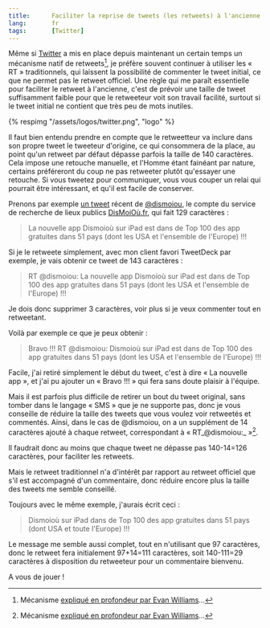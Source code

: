 ```yaml
---
title:      Faciliter la reprise de tweets (les retweets) à l'ancienne sur Twitter
lang:       fr
tags:       [Twitter]
---
```


Même si [Twitter](https://twitter.com/) a mis en place depuis maintenant un certain temps un mécanisme natif de retweets[^1], je préfère souvent continuer à utiliser les « RT » traditionnels, qui laissent la possibilité de commenter le tweet initial, ce que ne permet pas le retweet officiel. Une règle qui me paraît essentielle pour faciliter le retweet à l'ancienne, c'est de prévoir une taille de tweet suffisamment faible pour que le retweeteur voit son travail facilité, surtout si le tweet initial ne contient que très peu de mots inutiles.

[^1]: Mécanisme [expliqué en profondeur par Evan Williams](http://evhead.com/2009/11/why-retweet-works-way-it-does.html)…

{% respimg "/assets/logos/twitter.png", "logo" %}

Il faut bien entendu prendre en compte que le retweetteur va inclure dans son propre tweet le tweeteur d'origine, ce qui consommera de la place, au point qu'un retweet par défaut dépasse parfois la taille de 140 caractères. Cela impose une retouche manuelle, et l'Homme étant fainéant par nature, certains préféreront du coup ne pas retweeter plutôt qu'essayer une retouche. Si vous tweetez pour communiquer, vous vous couper un relai qui pourrait être intéressant, et qu'il est facile de conserver.

Prenons par exemple [un tweet](http://twitter.com/dismoiou/statuses/16131937506) récent de [@dismoiou](http://twitter.com/dismoiou), le compte du service de recherche de lieux publics [DisMoiOù.fr](http://dismoiou.fr/), qui fait 129 caractères :

> La nouvelle app Dismoioù sur iPad est dans de Top 100 des app gratuites dans 51 pays (dont les USA et l'ensemble de l'Europe) !!!

Si je le retweete simplement, avec mon client favori TweetDeck par exemple, je vais obtenir ce tweet de 143 caractères :

> RT @dismoiou: La nouvelle app Dismoioù sur iPad est dans de Top 100 des app gratuites dans 51 pays (dont les USA et l'ensemble de l'Europe) !!!

Je dois donc supprimer 3 caractères, voir plus si je veux commenter tout en retweetant.

Voilà par exemple ce que je peux obtenir :

> Bravo !!! RT @dismoiou: Dismoioù sur iPad est dans de Top 100 des app gratuites dans 51 pays (dont les USA et l'ensemble de l'Europe) !!!

Facile, j'ai retiré simplement le début du tweet, c'est à dire « La nouvelle app », et j'ai pu ajouter un « Bravo !!! » qui fera sans doute plaisir à l'équipe.

Mais il est parfois plus difficile de retirer un bout du tweet original, sans tomber dans le langage « SMS » que je ne supporte pas, donc je vous conseille de réduire la taille des tweets que vous voulez voir retweetés et commentés. Ainsi, dans le cas de @dismoiou, on a un supplément de 14 caractères ajouté à chaque retweet, correspondant à « RT_@dismoiou:_ »[^1].

Il faudrait donc au moins que chaque tweet ne dépasse pas 140-14=126 caractères, pour faciliter les retweets.

Mais le retweet traditionnel n'a d'intérêt par rapport au retweet officiel que s'il est accompagné d'un commentaire, donc réduire encore plus la taille des tweets me semble conseillé.

Toujours avec le même exemple, j'aurais écrit ceci :

> Dismoioù sur iPad dans de Top 100 des app gratuites dans 51 pays (dont USA et toute l'Europe) !!!

Le message me semble aussi complet, tout en n'utilisant que 97 caractères, donc le retweet fera initialement 97+14=111 caractères, soit 140-111=29 caractères à disposition du retweeteur pour un commentaire bienvenu.

A vous de jouer !


[^1]: J'ai remplacé les espaces par des « _ » pour bien montrer le dernier d'entre eux.
